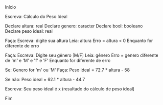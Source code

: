 Início

Escreva: Cálculo do Peso Ideal

Declare altura: real
Declare genero: caracter
Declare bool: booleano
Declare peso ideal: real

Faça:
    Escreva: digite sua altura
    Leia: altura
    Erro = altura < 0
Enquanto for diferente de erro

Faça:
    Escreva: Digite seu gênero [M/F]
    Leia: gênero
    Erro = genero diferente de 'm' e 'M' e 'f' e 'F'
Enquanto for diferente de erro

Se:
    Genero for 'm' ou 'M'
    Faça:
        Peso ideal = 72.7 * altura - 58

Se não:
    Peso ideal = 62.1 * altura - 44.7

Escreva: Seu peso ideal é x (resultado do cálculo de peso ideal)

Fim